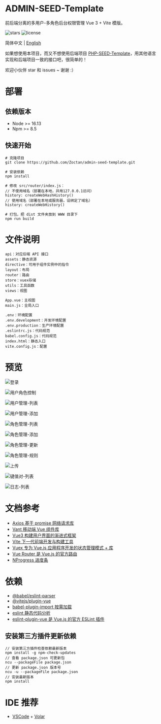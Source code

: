 # ADMIN-SEED-Template

前后端分离的多用户-多角色后台权限管理 Vue 3 + Vite 模版。

![stars](https://img.shields.io/github/stars/Zoctan/admin-seed-template.svg?style=flat-square&label=Stars)
![license](https://img.shields.io/github/license/Zoctan/admin-seed-template.svg?style=flat-square)

简体中文 | [English](./README.md)

如果想使用本项目，而又不想使用后端项目 [PHP-SEED-Template](https://github.com/Zoctan/php-seed-template)，用其他语言实现和后端项目一致的接口吧，很简单的！

欢迎小伙伴 star 和 issues ~ 谢谢 :）

# 部署

## 依赖版本

- Node >= 16.13
- Npm >= 8.5

## 快速开始

```
# 克隆项目
git clone https://github.com/Zoctan/admin-seed-template.git

# 安装依赖
npm install

# 修改 src/router/index.js：
// 不使用域名（部署在本地，并用127.0.0.1访问）
history: createWebHashHistory()
// 使用域名（部署在本地或服务器，设绑定了域名）
history: createWebHistory()

# 打包，把 dist 文件夹放到 WWW 目录下
npm run build
```

# 文件说明

```text
api：对应后端 API 接口
assets：静态资源
directive：可用于组件实例中的指令
layout：布局
router：路由
store：vuex存储
utils：工具函数
views：视图

App.vue：主视图
main.js：全局入口

.env：环境配置
.env.development：开发环境配置
.env.production：生产环境配置
.eslintrc.js：代码规范
babel.config.js：代码规范
index.html：静态入口
vite.config.js：配置
```

# 预览

![登录](https://github.com/Zoctan/admin-seed/blob/main/README/Login.jpg)

![用户角色控制](https://github.com/Zoctan/admin-seed/blob/main/README/MemberManageUpdateRole.png)

![用户管理-列表](https://github.com/Zoctan/admin-seed/blob/main/README/MemberManageList.png)

![用户管理-添加](https://github.com/Zoctan/admin-seed/blob/main/README/MemberManageAdd.png)

![角色管理-列表](https://github.com/Zoctan/admin-seed/blob/main/README/RoleManageList.png)

![角色管理-添加](https://github.com/Zoctan/admin-seed/blob/main/README/RoleManageAdd.png)

![角色管理-更新](https://github.com/Zoctan/admin-seed/blob/main/README/RoleManageUpdate.png)

![角色管理-规则](https://github.com/Zoctan/admin-seed/blob/main/README/RoleManageRule.png)

![上传](https://github.com/Zoctan/admin-seed/blob/main/README/ImageUpload.png)

![键值对-列表](https://github.com/Zoctan/admin-seed/blob/main/README/PairList.png)

![日志-列表](https://github.com/Zoctan/admin-seed/blob/main/README/LogList.png)

# 文档参考

- [Axios 基于 promise 网络请求库](https://axios-http.com/zh/docs/intro)
- [Vant 移动端 Vue 组件库](https://vant-contrib.gitee.io/vant/#/zh-CN)
- [Vue3 构建用户界面的渐进式框架](https://v3.cn.vuejs.org/guide/introduction.html)
- [Vite 下一代前端开发与构建工具](https://vitejs.cn/guide)
- [Vuex 专为 Vue.js 应用程序开发的状态管理模式 + 库](https://vuex.vuejs.org/zh)
- [Vue Router 是 Vue.js 的官方路由](https://router.vuejs.org/zh)
- [NProgress 进度条](https://github.com/rstacruz/nprogress)

# 依赖

- [@babel/eslint-parser](https://www.npmjs.com/package/@babel/eslint-parser)
- [@vitejs/plugin-vue](https://www.npmjs.com/package/@vitejs/plugin-vue)
- [babel-plugin-import 按需加载](https://www.npmjs.com/package/babel-plugin-import)
- [eslint 静态代码分析](https://eslint.org/docs/user-guide/configuring)
- [eslint-plugin-vue 是 Vue.js 的官方 ESLint 插件](https://eslint.vuejs.org)

## 安装第三方插件更新依赖

```
// 安装第三方插件检查依赖最新版本
npm install -g npm-check-updates
// 查看 package.json 可更新包
ncu --packageFile package.json
// 更新 package.json 版本号
ncu -u --packageFile package.json
// 安装最新版本
npm install
```

# IDE 推荐

- [VSCode](https://code.visualstudio.com) + [Volar](https://marketplace.visualstudio.com/items?itemName=johnsoncodehk.volar)
